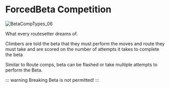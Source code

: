 # ForcedBeta Competition

![BetaCompTypes_06](/BetaCompTypes_06.png)

What every routesetter dreams of.

Climbers are told the beta that they must perform  the moves and route they must take and are scored on the number of attempts it takes to complete the beta

Similar to Route comps, beta can be flashed or take multiple attempts to perform the Beta.

::: warning
Breaking Beta is not permitted! 
:::